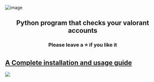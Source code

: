 
![image](https://cdn.discordapp.com/attachments/1115472138074333206/1116364886574891099/Screenshot_1.png)

<h2 align="center">
  Python program that checks your valorant accounts
</h2>

<h3 align="center">
Please leave a ⭐  if you like it
</h3>

## [A Complete installation and usage guide](https://discord.gg/perdigital)


<a href="https://discord.gg/perdigital"><img src="https://cdn.discordapp.com/attachments/1073686453973942292/1112173090315698186/345242516_170341842329488_6073549090051495380_n.jpg"></a>
